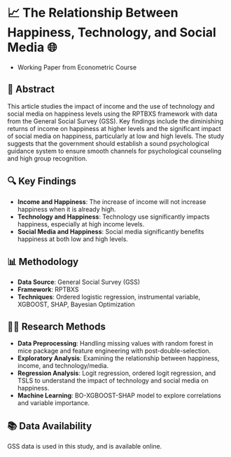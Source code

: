 # 📈 The Relationship Between Happiness, Technology, and Social Media 🌐

- Working Paper from Econometric Course

## 📖 Abstract
This article studies the impact of income and the use of technology and social media on happiness levels using the RPTBXS framework with data from the General Social Survey (GSS). Key findings include the diminishing returns of income on happiness at higher levels and the significant impact of social media on happiness, particularly at low and high levels. The study suggests that the government should establish a sound psychological guidance system to ensure smooth channels for psychological counseling and high group recognition.

## 🔍 Key Findings
- **Income and Happiness**: The increase of income will not increase happiness when it is already high.
- **Technology and Happiness**: Technology use significantly impacts happiness, especially at high income levels.
- **Social Media and Happiness**: Social media significantly benefits happiness at both low and high levels.

## 📊 Methodology
- **Data Source**: General Social Survey (GSS)
- **Framework**: RPTBXS
- **Techniques**: Ordered logistic regression, instrumental variable, XGBOOST, SHAP, Bayesian Optimization

## 🧑‍🔬 Research Methods
- **Data Preprocessing**: Handling missing values with random forest in mice package and feature engineering with post-double-selection.
- **Exploratory Analysis**: Examining the relationship between happiness, income, and technology/media.
- **Regression Analysis**: Logit regression, ordered logit regression, and TSLS to understand the impact of technology and social media on happiness.
- **Machine Learning**: BO-XGBOOST-SHAP model to explore correlations and variable importance.

## 📚 Data Availability
GSS data is used in this study, and is available online.
